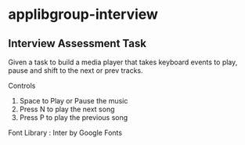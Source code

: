 # applibgroup-interview
## Interview Assessment Task

Given a task to build a media player that takes keyboard events to play, pause and shift to the next or prev tracks.

Controls
1. Space to Play or Pause the music
2. Press N to play the next song
2. Press P to play the previous song

Font Library : Inter by Google Fonts

